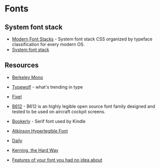 # Fonts

## System font stack

- [Modern Font Stacks](https://modernfontstacks.com/) - System font stack CSS organized by typeface classification for every modern OS.
- [System font stack](https://systemfontstack.com/)

## Resources

- [Berkeley Mono](https://usgraphics.com/products/berkeley-mono)
- [Typewolf](https://www.typewolf.com) - what's trending in type
- [Fixel](https://fixel.macpaw.com/)
- [B612](https://b612-font.com) - B612 is an highly legible open source font family designed and tested to be used on aircraft cockpit screens.
- [Bookerly](https://online-fonts.com/fonts/bookerly) - Serif font used by Kindle
- [Atkinson Hyperlegible Font](https://brailleinstitute.org/freefont)
- [Daily](https://dailyfont.org/)

- [Kerning, the Hard Way](https://home.octetfont.com/blog/kerning-hard.html)
- [Features of your font you had no idea about](https://sinja.io/blog/get-maximum-out-of-your-font)
